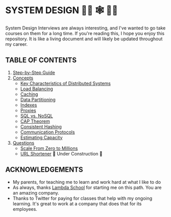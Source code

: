 # SYSTEM DESIGN 👩‍💻 🕸 👨‍💻

System Design Interviews are always interesting, and I've wanted to go take courses on them for a long time. If you're reading this, I hope you enjoy this repository. It is like a living document and will likely be updated throughout my career.

## TABLE OF CONTENTS

1. [Step-by-Step Guide](./guide.md)
2. [Concepts](./concepts/)
   - [Key Characteristics of Distributed Systems](./concepts/key-characteristics-of-distributed-systems.md)
   - [Load Balancing](./concepts/load-balancing.md)
   - [Caching](./concepts/caching.md)
   - [Data Partitioning](./concepts/data-partitioning.md)
   - [Indexes](./concepts/indexes.md)
   - [Proxies](./concepts/proxies.md)
   - [SQL vs. NoSQL](./concepts/sql-versus-nosql.md)
   - [CAP Theorem](./concepts/cap-theorem.md)
   - [Consistent Hashing](./concepts/consistent-hashing.md)
   - [Communication Protocols](./concepts/communication-protocols.md)
   - [Estimating Capacity](./concepts/estimating-capacity.md)
3. [Questions](./questions/)
   - [Scale From Zero to Millions](./questions/scale-from-zero-to-millions.md)
   - [URL Shortener](./questions/url-shortener.md) 🚧 Under Construction 🚧

## ACKNOWLEDGEMENTS

- My parents, for teaching me to learn and work hard at what I like to do
- As always, thanks [Lambda School](https://lambdaschool.com/) for starting me on this path. You are an amazing company.
- Thanks to Twitter for paying for classes that help with my ongoing learning. It's great to work at a company that does that for its employees.
